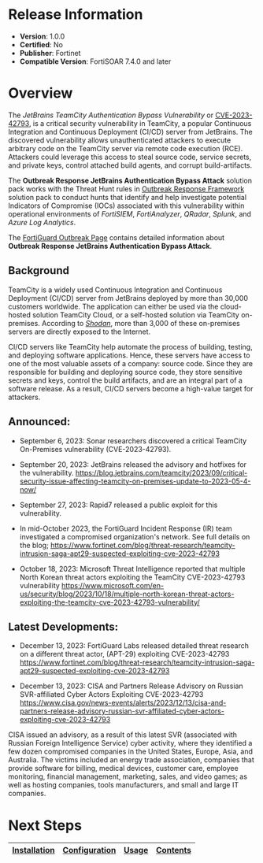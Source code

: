 # Release Information 

- **Version**: 1.0.0 
- **Certified**: No 
- **Publisher**: Fortinet 
- **Compatible Version**: FortiSOAR 7.4.0 and later 
 

# Overview 

The *JetBrains TeamCity Authentication Bypass Vulnerability* or [CVE-2023-42793](https://cve.report/CVE-2023-42793), is a critical security vulnerability in TeamCity, a popular Continuous Integration and Continuous Deployment (CI/CD) server from JetBrains. The discovered vulnerability allows unauthenticated attackers to execute arbitrary code on the TeamCity server via remote code execution (RCE). Attackers could leverage this access to steal source code, service secrets, and private keys, control attached build agents, and corrupt build-artifacts.

The **Outbreak Response JetBrains Authentication Bypass Attack** solution pack works with the Threat Hunt rules in [Outbreak Response Framework](https://github.com/fortinet-fortisoar/solution-pack-outbreak-response-framework/blob/release/1.0.0/README.md#threat-hunt-rules) solution pack to conduct hunts that identify and help investigate potential Indicators of Compromise (IOCs) associated with this vulnerability within operational environments of *FortiSIEM*, *FortiAnalyzer*, *QRadar*, *Splunk*, and *Azure Log Analytics*.

The [FortiGuard Outbreak Page](https://www.fortiguard.com/outbreak-alert/jetbrains-teamcity-rce) contains detailed information about **Outbreak Response JetBrains Authentication Bypass Attack**.

## Background

TeamCity is a widely used Continuous Integration and Continuous Deployment (CI/CD) server from JetBrains deployed by more than 30,000 customers worldwide. The application can either be used via the cloud-hosted solution TeamCity Cloud, or a self-hosted solution via TeamCity on-premises. According to [*Shodan*](https://www.shodan.io/), more than 3,000 of these on-premises servers are directly exposed to the Internet.

CI/CD servers like TeamCity help automate the process of building, testing, and deploying software applications. Hence, these servers have access to one of the most valuable assets of a company: source code. Since they are responsible for building and deploying source code, they store sensitive secrets and keys, control the build artifacts, and are an integral part of a software release. As a result, CI/CD servers become a high-value target for attackers.

## Announced:

- September 6, 2023: Sonar researchers discovered a critical TeamCity On-Premises vulnerability (CVE-2023-42793).

- September 20, 2023: JetBrains released the advisory and hotfixes for the vulnerability.
https://blog.jetbrains.com/teamcity/2023/09/critical-security-issue-affecting-teamcity-on-premises-update-to-2023-05-4-now/

- September 27, 2023: Rapid7 released a public exploit for this vulnerability.

- In mid-October 2023, the FortiGuard Incident Response (IR) team investigated a compromised organization's network. See full details on the blog;
https://www.fortinet.com/blog/threat-research/teamcity-intrusion-saga-apt29-suspected-exploiting-cve-2023-42793

- October 18, 2023: Microsoft Threat Intelligence reported that multiple North Korean threat actors exploiting the TeamCity CVE-2023-42793 vulnerability
https://www.microsoft.com/en-us/security/blog/2023/10/18/multiple-north-korean-threat-actors-exploiting-the-teamcity-cve-2023-42793-vulnerability/

## Latest Developments:

- December 13, 2023: FortiGuard Labs released detailed threat research on a different threat actor, (APT-29) exploiting CVE-2023-42793 https://www.fortinet.com/blog/threat-research/teamcity-intrusion-saga-apt29-suspected-exploiting-cve-2023-42793

- December 13, 2023: CISA and Partners Release Advisory on Russian SVR-affiliated Cyber Actors Exploiting CVE-2023-42793 https://www.cisa.gov/news-events/alerts/2023/12/13/cisa-and-partners-release-advisory-russian-svr-affiliated-cyber-actors-exploiting-cve-2023-42793 

CISA issued an advisory, as a result of this latest SVR (associated with Russian Foreign Intelligence Service) cyber activity, where they identified a few dozen compromised companies in the United States, Europe, Asia, and Australia. The victims included an energy trade association, companies that provide software for billing, medical devices, customer care, employee monitoring, financial management, marketing, sales, and video games; as well as hosting companies, tools manufacturers, and small and large IT companies.


# Next Steps

| [Installation](./docs/setup.md#installation) | [Configuration](./docs/setup.md#configuration) | [Usage](./docs/usage.md) | [Contents](./docs/contents.md) |
|----------------------------------------------|------------------------------------------------|--------------------------|--------------------------------|
